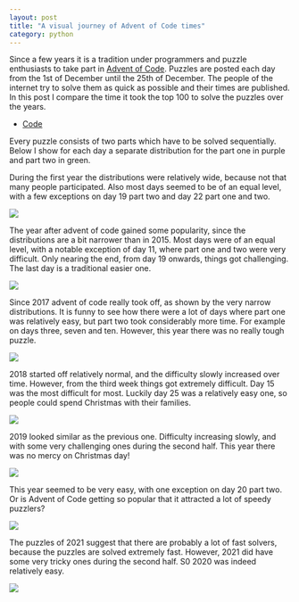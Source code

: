 ```yaml
---
layout: post
title: "A visual journey of Advent of Code times"
category: python
---
```


Since a few years it is a tradition under programmers and puzzle enthusiasts to take part in [Advent of Code](https://adventofcode.com/). Puzzles are posted each day from the 1st of December until the 25th of December. The people of the internet try to solve them as quick as possible and their times are published. In this post I compare the time it took the top 100 to solve the puzzles over the years.

- [Code](https://github.com/Roald87/AocTimes)

Every puzzle consists of two parts which have to be solved sequentially. Below I show for each day a separate distribution for the part one in purple and part two in green.

During the first year the distributions were relatively wide, because not that many people participated. Also most days seemed to be of an equal level, with a few exceptions on day 19 part two and day 22 part one and two.

![](https://raw.githubusercontent.com/Roald87/AocTimes/main/2015.png)

The year after advent of code gained some popularity, since the distributions are a bit narrower than in 2015. Most days were of an equal level, with a notable exception of day 11, where part one and two were very difficult. Only nearing the end, from day 19 onwards, things got challenging. The last day is a traditional easier one.

![](https://raw.githubusercontent.com/Roald87/AocTimes/main/2016.png)

Since 2017 advent of code really took off, as shown by the very narrow distributions. It is funny to see how there were a lot of days where part one was relatively easy, but part two took considerably more time. For example on days three, seven and ten. However, this year there was no really tough puzzle.

![](https://raw.githubusercontent.com/Roald87/AocTimes/main/2017.png)

2018 started off relatively normal, and the difficulty slowly increased over time. However, from the third week things got extremely difficult. Day 15 was the most difficult for most. Luckily day 25 was a relatively easy one, so people could spend Christmas with their families.

![](https://raw.githubusercontent.com/Roald87/AocTimes/main/2018.png)

2019 looked similar as the previous one. Difficulty increasing slowly, and with some very challenging ones during the second half. This year there was no mercy on Christmas day!

![](https://raw.githubusercontent.com/Roald87/AocTimes/main/2019.png)

This year seemed to be very easy, with one exception on day 20 part two. Or is Advent of Code getting so popular that it attracted a lot of speedy puzzlers?

![](https://raw.githubusercontent.com/Roald87/AocTimes/main/2020.png)

The puzzles of 2021 suggest that there are probably a lot of fast solvers, because the puzzles are solved extremely fast. However, 2021 did have some very tricky ones during the second half. S0 2020 was indeed relatively easy.

![](https://raw.githubusercontent.com/Roald87/AocTimes/main/2021.png)
